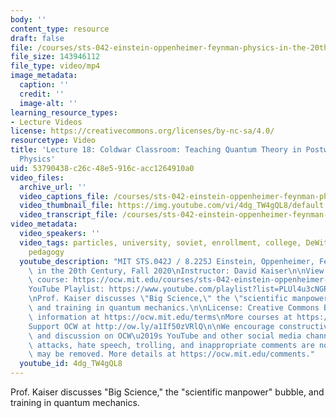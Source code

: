 ```yaml
---
body: ''
content_type: resource
draft: false
file: /courses/sts-042-einstein-oppenheimer-feynman-physics-in-the-20th-century-fall-2020/ocw_8225_sts042_lecture18_2020nov04_360p_16_9.mp4
file_size: 143946112
file_type: video/mp4
image_metadata:
  caption: ''
  credit: ''
  image-alt: ''
learning_resource_types:
- Lecture Videos
license: https://creativecommons.org/licenses/by-nc-sa/4.0/
resourcetype: Video
title: 'Lecture 18: Coldwar Classroom: Teaching Quantum Theory in Postwar American
  Physics'
uid: 53790438-c26c-48e5-916c-acc1264910a0
video_files:
  archive_url: ''
  video_captions_file: /courses/sts-042-einstein-oppenheimer-feynman-physics-in-the-20th-century-fall-2020/1bXaHp4tniZf3gt2kpGzv6SvFS2NMT_gf_transcript.webvtt
  video_thumbnail_file: https://img.youtube.com/vi/4dg_TW4gQL8/default.jpg
  video_transcript_file: /courses/sts-042-einstein-oppenheimer-feynman-physics-in-the-20th-century-fall-2020/1bXaHp4tniZf3gt2kpGzv6SvFS2NMT_gf_transcript.pdf
video_metadata:
  video_speakers: ''
  video_tags: particles, university, soviet, enrollment, college, DeWitt, Korol, teaching,
    pedagogy
  youtube_description: "MIT STS.042J / 8.225J Einstein, Oppenheimer, Feynman: Physics\
    \ in the 20th Century, Fall 2020\nInstructor: David Kaiser\n\nView the complete\
    \ course: https://ocw.mit.edu/courses/sts-042-einstein-oppenheimer-feynman-physics-in-the-20th-century-fall-2020\n\
    YouTube Playlist: https://www.youtube.com/playlist?list=PLUl4u3cNGP63bAfjGas3TuA4ZCPUtN6Xf\n\
    \nProf. Kaiser discusses \"Big Science,\" the \"scientific manpower\" bubble,\
    \ and training in quantum mechanics.\n\nLicense: Creative Commons BY-NC-SA\nMore\
    \ information at https://ocw.mit.edu/terms\nMore courses at https://ocw.mit.edu\n\
    Support OCW at http://ow.ly/a1If50zVRlQ\n\nWe encourage constructive comments\
    \ and discussion on OCW\u2019s YouTube and other social media channels. Personal\
    \ attacks, hate speech, trolling, and inappropriate comments are not allowed and\
    \ may be removed. More details at https://ocw.mit.edu/comments."
  youtube_id: 4dg_TW4gQL8
---
```

Prof. Kaiser discusses "Big Science," the "scientific manpower" bubble, and training in quantum mechanics.